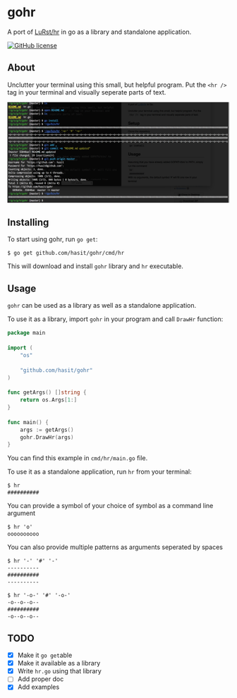 # gohr

A port of [LuRst/hr](https://github.com/LuRsT/hr) in go as a library and standalone application.

[![GitHub license](https://img.shields.io/badge/license-MIT-blue.svg)](https://raw.githubusercontent.com/hasit/gohr/master/LICENSE.txt)

## About

Unclutter your terminal using this small, but helpful program. Put the `<hr />` tag in your terminal and visually seperate parts of text.

![hr.go](assests/gohr.png)

## Installing

To start using gohr, run `go get`:

```terminal
$ go get github.com/hasit/gohr/cmd/hr
```

This will download and install `gohr` library and `hr` executable.

## Usage

`gohr` can be used as a library as well as a standalone application.

To use it as a library, import `gohr` in your program and call `DrawHr` function:

```go
package main

import (
	"os"

	"github.com/hasit/gohr"
)

func getArgs() []string {
	return os.Args[1:]
}

func main() {
	args := getArgs()
	gohr.DrawHr(args)
}
```

You can find this example in `cmd/hr/main.go` file.

To use it as a standalone application, run `hr` from your terminal:

```
$ hr
##########
```

You can provide a symbol of your choice of symbol as a command line argument

```
$ hr 'o'
oooooooooo
```

You can also provide multiple patterns as arguments seperated by spaces

```
$ hr '-' '#' '-'
----------
##########
----------
```

```
$ hr '-o-' '#' '-o-'
-o--o--o--
##########
-o--o--o--
```

## TODO

- [x] Make it `go get`able
- [x] Make it available as a library
- [x] Write `hr.go` using that library
- [ ] Add proper doc
- [x] Add examples

